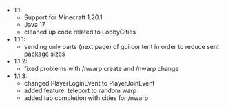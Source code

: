 - 1.1:
  - Support for Minecraft 1.20.1
  - Java 17
  - cleaned up code related to LobbyCities
- 1.1.1:
  - sending only parts (next page) of gui content in order to reduce sent package sizes
- 1.1.2:
  - fixed problems with /nwarp create and /nwarp change
- 1.1.3:
  - changed PlayerLoginEvent to PlayerJoinEvent
  - added feature: teleport to random warp
  - added tab completion with cities for /nwarp